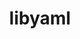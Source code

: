 ---
title: "libyaml"
layout: cache
categories: [package, v0.18]
meta: {"versions": ["0.2.5"], "compilers": ["gcc@7.5.0"]}
spec_files: 
 - spec-0.json
spec_names:
 - 'libyaml@0.2.5%gcc@7.5.0 arch=linux-ubuntu18.04-x86_64'
---